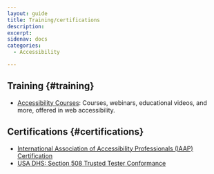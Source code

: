 ```yaml
---
layout: guide
title: Training/certifications
description: 
excerpt: 
sidenav: docs
categories:
  - Accessibility

---
```

 
## Training {#training}

*   [Accessibility Courses](https://github.com/accessibility/a11y-courses): Courses, webinars, educational videos, and more, offered in web accessibility.


## Certifications {#certifications}



*   [International Association of Accessibility Professionals (IAAP) Certification](https://www.accessibilityassociation.org/certification)
*   [USA DHS: Section 508 Trusted Tester Conformance](https://www.dhs.gov/trusted-tester)
